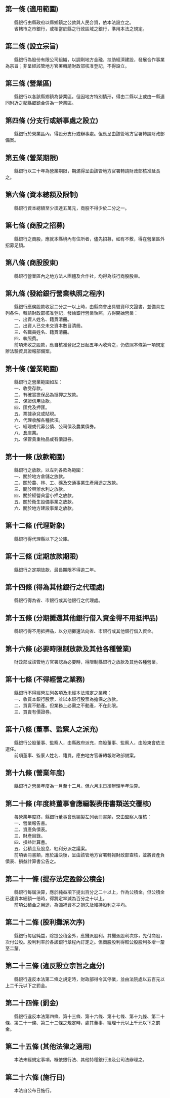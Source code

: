 第一條 (適用範圍)
-----------------
　　縣銀行由縣政府以縣鄉鎮之公款與人民合資，依本法設立之。  
　　省轄市之市銀行，或相當於縣之行政區域之銀行，準用本法之規定。  


第二條 (設立宗旨)
-----------------
　　縣銀行為股份有限公司組織，以調劑地方金融，扶助經濟建設，發展合作事業為宗旨；非呈經該管地方官署轉請財政部核准登記，不得設立。  


第三條 (營業區)
---------------
　　縣銀行以各該縣鄉鎮為營業區。但因地方特別情形，得由二縣以上或由一縣連同附近之鄰縣鄉鎮合併為一營業區。  


第四條 (分支行或辦事處之設立)
-----------------------------
　　縣銀行於營業區內，得設分支行或辦事處。但應呈由該管地方官署轉請財政部備案。  


第五條 (營業期限)
-----------------
　　縣銀行以三十年為營業期限，期滿得呈由該管地方官署轉請財政部核准延長之。  


第六條 (資本總額及限制)
-----------------------
　　縣銀行資本總額至少須達五萬元，商股不得少於二分之一。  


第七條 (商股之招募)
-------------------
　　縣銀行之商股，應就本縣境內有住所者，儘先招募，如有不敷，得在營業區外招募足額。  


第八條 (商股股東)
-----------------
　　縣銀行營業區內之地方法人團體及合作社，均得為該行商股股東。  


第九條 (發給銀行營業執照之程序)
-------------------------------
　　縣銀行應俟股款收足二分之一以上時，由縣商會出具驗資印文證書，並備具左列各件，轉請財政部核准登記，發給銀行營業執照，方得開始營業：  
　　一、出資人姓名、籍貫清冊。  
　　二、出資人已交未交資本數目清冊。  
　　三、各職員姓名、籍貫清冊。  
　　四、執照費。  
　　前項未收之股款，應自核准登記之日起五年內收齊之，仍依照本條第一項規定辦法驗資具證報部備案。  


第十條 (營業範圍)
-----------------
　　縣銀行之營業範圍如左：  
　　一、收受存款。  
　　二、有確實擔保品為抵押之放款。  
　　三、保證信用放款。  
　　四、匯兌及押匯。  
　　五、票據承兌或貼現。  
　　六、代理收解各種款項。  
　　七、經理或代募公債、公司債及農業債券。  
　　八、倉庫業。  
　　九、保管貴重物品或有價證券。  


第十一條 (放款範圍)
-------------------
　　縣銀行之放款，以左列各款為範圍：  
　　一、關於地方倉儲之放款。  
　　二、關於農、林、工、礦及交通事業生產用途之放款。  
　　三、關於興辦水利之放款。  
　　四、關於經營典當小押之放款。  
　　五、關於衛生設備事業之放款。  
　　六、關於地方建設事業之放款。  


第十二條 (代理對象)
-------------------
　　縣銀行得代理縣以下之公庫。  


第十三條 (定期放款期限)
-----------------------
　　縣銀行之定期放款，最長期限不得逾二年。  


第十四條 (得為其他銀行之代理處)
-------------------------------
　　縣銀行得為省、市銀行或其他銀行之代理處。  


第十五條 (分期攤還其他銀行借入資金得不用抵押品)
-----------------------------------------------
　　縣銀行得不用抵押品，以分期攤還法向省、市銀行或其他銀行借入資金。  


第十六條 (必要時限制放款及其他各種營業)
---------------------------------------
　　財政部或該管地方官署認為必要時，得限制縣銀行之放款及其他各種營業。  


第十七條 (不得經營之業務)
-------------------------
　　縣銀行不得經營左列各項及未經本法規定之業務：  
　　一、收買本銀行股票，並以本銀行股票為擔保之放款。  
　　二、買賣不動產。但業務上必需之不動產，不在此限。  
　　三、買賣有價證券。  


第十八條 (董事、監察人之派充)
-----------------------------
　　縣銀行公股董事、監察人，由縣政府派充，商股董事、監察人，由股東會依法選任。  
　　前項董事、監察人姓名、籍貫，應由地方官署轉報財政部備案。  


第十九條 (營業年度)
-------------------
　　縣銀行之營業年度為一月至十二月。但六月末日須辦理半年決算。  


第二十條 (年度終董事會應編製表冊書類送交覆核)
---------------------------------------------
　　每營業年度終，縣銀行董事會應編製左列表冊書類，交由監察人覆核：  
　　一、營業報告書。  
　　二、資產負債表。  
　　三、財產目錄。  
　　四、損益計算書。  
　　五、公積金及股息、紅利分派之議案。  
　　前項表冊書類，應於議決後，呈由該管地方官署轉報財政部查核，並將資產負債表、損益計算書公告之。  


第二十一條 (提存法定盈餘公積金)
-------------------------------
　　縣銀行每屆決算，應於純益項下提出百分之二十以上，作為公積金。但公積金已達資本總額一倍時，得將定率減為百分之十以上。  
　　前項公積金之用途，為彌補資本之損失及維持股利之平均。  


第二十二條 (股利攤派次序)
-------------------------
　　縣銀行每屆純益，除提公積金外，應攤派股利。其攤派股利次序，先付商股，次付公股。股利利率於各該銀行章程內訂定之。但商股股利得較公股股利多增一釐至二釐。  


第二十三條 (違反設立宗旨之處分)
-------------------------------
　　縣銀行違反本法第二條之規定時，財政部得令其停業，並由法院處以五百元以上二千元以下之罰金。  


第二十四條 (罰金)
-----------------
　　縣銀行違反本法第四條、第十三條、第十六條、第十七條、第十九條、第二十條、第二十一條、第二十二條之規定時，處其董事、經理十元以上千元以下之罰金。  


第二十五條 (其他法律之適用)
---------------------------
　　本法未經規定事項，概依銀行法、其他特種銀行法及公司法辦理之。  


第二十六條 (施行日)
-------------------
　　本法自公布日施行。